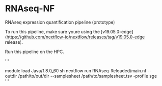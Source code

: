 # RNAseq-NF
RNAseq expression quantification pipeline (prototype)

To run this pipeline, make sure youre using the [v19.05.0-edge](https://github.com/nextflow-io/nextflow/releases/tag/v19.05.0-edge release).

Run this pipeline on the HPC.

'''

module load Java/1.8.0_60
sh nextflow run RNAseq-Reloaded/main.nf --outdir /path/to/out/dir --samplesheet /path/to/samplesheet.tsv -profile sge
'''

